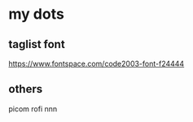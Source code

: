 # my dots

## taglist font
https://www.fontspace.com/code2003-font-f24444

## others
picom
rofi
nnn

